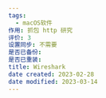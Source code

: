 ```yaml
---
tags:
  - macOS软件
作用: 抓包 http 研究
评价: 3
设置同步: 不需要
是否已备份:
是否已重装:
title: Wireshark
date created: 2023-02-28
date modified: 2023-03-14
---
```

